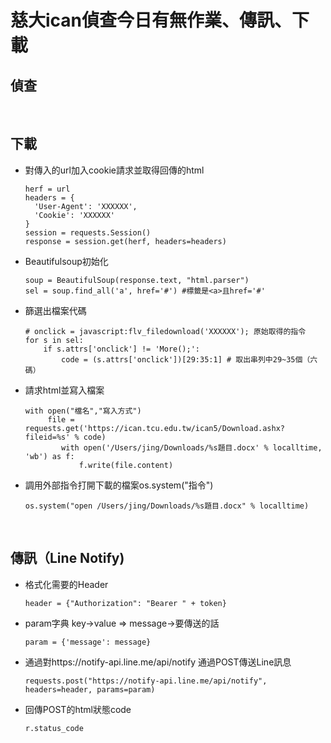 <h1>慈大ican偵查今日有無作業、傳訊、下載</h1>
<h2>偵查</h2>



<br><h2>下載</h2>
* 對傳入的url加入cookie請求並取得回傳的html
    ```
  herf = url
  headers = {
      'User-Agent': 'XXXXXX',
      'Cookie': 'XXXXXX'
  }
  session = requests.Session()
  response = session.get(herf, headers=headers)
* Beautifulsoup初始化
    ```
    soup = BeautifulSoup(response.text, "html.parser")
    sel = soup.find_all('a', href='#') #標籤是<a>且href='#'
* 篩選出檔案代碼
    ```
    # onclick = javascript:flv_filedownload('XXXXXX'); 原始取得的指令
    for s in sel:
        if s.attrs['onclick'] != 'More();':  
            code = (s.attrs['onclick'])[29:35:1] # 取出串列中29~35個（六碼）
* 請求html並寫入檔案
    ```
    with open("檔名","寫入方式")
         file = requests.get('https://ican.tcu.edu.tw/ican5/Download.ashx?fileid=%s' % code)
            with open('/Users/jing/Downloads/%s題目.docx' % localltime, 'wb') as f:  
                f.write(file.content)
* 調用外部指令打開下載的檔案os.system("指令")<br>
  ```
  os.system("open /Users/jing/Downloads/%s題目.docx" % localltime)
  ```

<br><h2>傳訊（Line Notify)</h2>
* 格式化需要的Header<br>
    ```
    header = {"Authorization": "Bearer " + token}
* param字典 key->value => message->要傳送的話<br>
    ```
    param = {'message': message}
* 通過對https://notify-api.line.me/api/notify 通過POST傳送Line訊息<br>
    ```
    requests.post("https://notify-api.line.me/api/notify", headers=header, params=param)
* 回傳POST的html狀態code<br>
    ```
    r.status_code